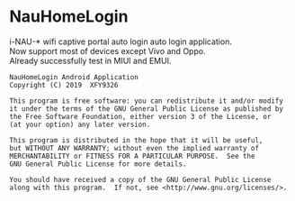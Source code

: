 # NauHomeLogin
i-NAU-* wifi captive portal auto login auto login application.  
Now support most of devices except Vivo and Oppo.  
Already successfully test in MIUI and EMUI.  

    NauHomeLogin Android Application
    Copyright (C) 2019  XFY9326

    This program is free software: you can redistribute it and/or modify
    it under the terms of the GNU General Public License as published by
    the Free Software Foundation, either version 3 of the License, or
    (at your option) any later version.

    This program is distributed in the hope that it will be useful,
    but WITHOUT ANY WARRANTY; without even the implied warranty of
    MERCHANTABILITY or FITNESS FOR A PARTICULAR PURPOSE.  See the
    GNU General Public License for more details.

    You should have received a copy of the GNU General Public License
    along with this program.  If not, see <http://www.gnu.org/licenses/>.
